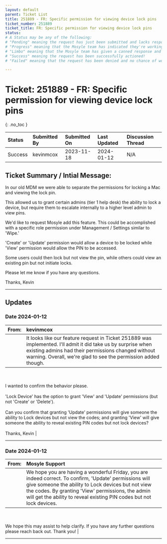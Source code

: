 ```yaml
---
layout: default
parent: Ticket List
title: 251889 - FR: Specific permission for viewing device lock pins
ticket_number: 251889
ticket_title: FR: Specific permission for viewing device lock pins
status: 
# A Status may be any of the following:
# "Pending" meaning the request has just been submitted and lacks response.
# "Progress" meaning that the Mosyle team has indicated they're working on it.
# "Limbo" meaning that the Mosyle team has given a canned response and the request has been closed without much of a followup.
# "Success" meaning the request has been successfully actioned!
# "Failed" meaning that the request has been denied and no chance of working on it 😔

---
```


# Ticket: 251889 - FR: Specific permission for viewing device lock pins
{: .no_toc }
  
| Status | Submitted By | Submitted On | Last Updated | Discussion Thread |
|:---|:---|:---|:---|:---|
| Success | kevinmcox | 2023-11-18 | 2024-01-12 | N/A |

## Ticket Summary / Intial Message:

In our old MDM we were able to separate the permissions for locking a Mac and viewing the lock pin.

This allowed us to grant certain admins (tier 1 help desk) the ability to lock a device, but require them to escalate internally to a higher level admin to view pins.

We'd like to request Mosyle add this feature. This could be accomplished with a specific role permission under Management / Settings similar to 'Wipe.'

'Create' or 'Update' permission would allow a device to be locked while 'View' permission would allow the PIN to be accessed.

Some users could then lock but not view the pin, while others could view an existing pin but not initiate locks.

Please let me know if you have any questions.

Thanks,
Kevin

---

## Updates

### Date 2024-01-12

|From: | kevinmcox |
|:---|:---|
|| It looks like our feature request in Ticket 251889 was implemented. I'll admit it did take us by surprise when existing admins had their permissions changed without warning. Overall, we're glad to see the permission added though.
<br><br>
I wanted to confirm the behavior please.
<br><br>
'Lock Device' has the option to grant 'View' and 'Update' permissions (but not 'Create' or 'Delete').
<br><br>
Can you confirm that granting 'Update' permissions will give someone the ability to Lock devices but not view the codes; and granting 'View' will give someone the ability to reveal existing PIN codes but not lock devices?
<br><br>
Thanks,
Kevin |

---

### Date 2024-01-12

|From: | Mosyle Support |
|:---|:---|
|| We hope you are having a wonderful Friday, you are indeed correct. To confirm, 'Update' permissions will give someone the ability to Lock devices but not view the codes. By granting 'View' permissions, the admin will get the ability to reveal existing PIN codes but not lock devices.
<br><br>
We hope this may assist to help clarify. If you have any further questions please reach back out. Thank you!  |

---
